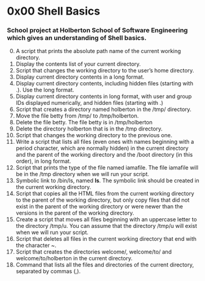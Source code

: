 # 0x00 Shell Basics

### School project at Holberton School of Software Engineering which gives an understanding of Shell basics.
0) A script that prints the absolute path name of the current working directory.
1) Display the contents list of your current directory.
2) Script that changes the working directory to the user’s home directory.
3) Display current directory contents in a long format.
4) Display current directory contents, including hidden files (starting with .). Use the long format.
5) Display current directory contents in long format, with user and group IDs displayed numerically, and hidden files (starting with .)
6) Script that creates a directory named holberton in the /tmp/ directory.
7) Move the file betty from /tmp/ to /tmp/holberton.
8) Delete the file betty. The file betty is in /tmp/holberton
9) Delete the directory holberton that is in the /tmp directory.
10) Script that changes the working directory to the previous one.
11) Write a script that lists all files (even ones with names beginning with a period character, which are normally hidden) in the current directory and the parent of the working directory and the /boot directory (in this order), in long format.
12) Script that prints the type of the file named iamafile. The file iamafile will be in the /tmp directory when we will run your script.
13) Symbolic link to /bin/ls, named __ls__. The symbolic link should be created in the current working directory.
14) Script that copies all the HTML files from the current working directory to the parent of the working directory, but only copy files that did not exist in the parent of the working directory or were newer than the versions in the parent of the working directory.
15) Create a script that moves all files beginning with an uppercase letter to the directory /tmp/u. You can assume that the directory /tmp/u will exist when we will run your script.
16) Script that deletes all files in the current working directory that end with the character ~.
17) Script that creates the directories welcome/, welcome/to/ and welcome/to/holberton in the current directory.
18) Command that lists all the files and directories of the current directory, separated by commas (,).
